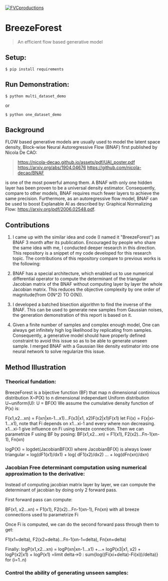 <a href="http://fvcproductions.com"><img src="https://avatars1.githubusercontent.com/u/4284691?v=3&s=200" title="FVCproductions" alt="FVCproductions"></a>

# BreezeForest

> An efficient flow based generative model


## Setup:


```shell
$ pip install requirements
```


## Run Demonstration:

```shell
$ python multi_dataset_demo
```
or 

```shell
$ python one_dataset_demo
```
## Background

FLOW based generative models are usually used to model the latent space density, 
Block-wise Neural Autoregressive Flow (BNAF) first published by Nicola De CAO: 
 
> https://nicola-decao.github.io/assets/pdf/UAI_poster.pdf 
> https://arxiv.org/abs/1904.04676 
> https://github.com/nicola-decao/BNAF 
 
 is one of the most powerful among them. A BNAF with only one hidden layer has been proven to be a universal density estimator. Consequently, compare to other models, BNAF requires much fewer layers to achieve the same precision. Furthermore, as an autoregressive flow model, BNAF can be used to boost Explanable AI as described by:
Graphical Normalizing Flow: https://arxiv.org/pdf/2006.02548.pdf. 

## Contributions

1. I came up with the similar idea and code (I named it "BreezeForest") as BNAF 3 month after its publication. Encouraged by people who share the same idea with me, I conducted deeper research in this direction. 
This repository is a snippet of my code developed for this research topic. The contributions of this repository compare to previous works is the following:
1. BNAF has a special architecture, which enabled us to use numerical differential operator to compute the determinant of the triangular Jacobian matrix of the BNAF without computing layer by layer the whole Jacobian matrix. This reduces the objective complexity by one order of magnitude(from O(N^2) TO O(N)).

2. I developed a batched bisection algorithm to find the inverse of the BNAF. This can be used to generate new samples from Gaussian noises, the generation demonstration of this report is based on it. 

3. Given a finite number of samples and complex enough model, One can always get infinitely high log likelihood by replicating from samples. Consequently, a generative model should have properly defined constraint to avoid this issue so as to be able to generate unseen sample. I merged BNAF with a Gaussian like density estimator into one neural network to solve regularize this issue. 

## Method Illustration

### Theorical fundation:

BreezeForest is a bijective function (BF) that map n dimensional continious distribution X~P(X) to n dimensional independant Uniform distribution U~uniform(U):
U = BF(X)
We assume the cumulative density function of P(x) is: 

F(x1,x2...xn) = F(xn|xn-1...x1)...F(x3|x1, x2)F(x2|x1)F(x1)
let Fi(x) = F(x|xi-1...x1), note that Fi depends on x1...xi-1 and every where non decreasing. 
x1...xi-1 give influence on Fi using breeze connection.
Then we can parametrize F using BF by posing:
BF(x1,x2...xn) = F1(x1), F2(x2)...Fn-1(xn-1), Fn(xn)

logP(X) = logdet(JacobianBF(X)) where JacobianBF(X) is always lower triangular
=  log(dF1(x1)/dx1) + log( dF1(x2)/dx2) ... + log(dFn(xn)/dxn)



### Jacobian Free determinant computation using numerical approximation to the derivative:

Instead of computing jacobian matrix layer by layer, we can compute the determinant of jacobian by doing 
only 2 forward pass.

First forward pass can compute: 

BF(x1, x2...xn)  = F1(x1), F2(x2)...Fn-1(xn-1), Fn(xn) with all breeze connections used to parametrize Fi

Once Fi is computed, we can do the second forward pass through them to get: 

F1(x1+delta), F2(x2+delta)...Fn-1(xn-1+delta), Fn(xn+delta) 

Finally:
logP(x1,x2...xn) = logP(xn|xn-1...x1) +...+ logP(x3|x1, x2) + logP(x2|x1) + logP(x1)
=limit delta->0 : sum{log((Fi(xi+delta)-Fi(xi))/delta)} for (i=1..n)

### Control the ability of generating unseen samples:


